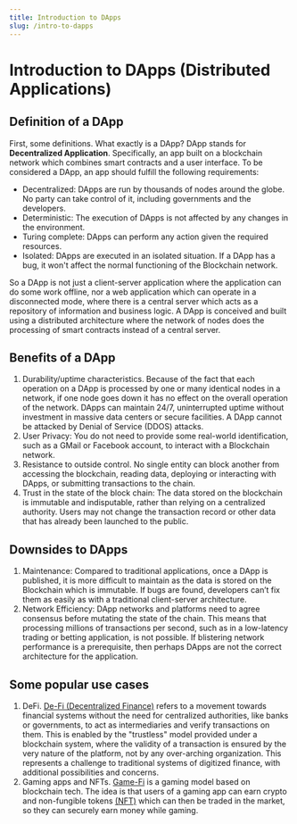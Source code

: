 ```yaml
---
title: Introduction to DApps
slug: /intro-to-dapps
---
```


# Introduction to DApps (Distributed Applications)

## Definition of a DApp

First, some definitions. What exactly is a DApp? DApp stands for **Decentralized Application**. Specifically, an app built on a blockchain network which combines smart contracts and a user interface.
To be considered a DApp, an app should fulfill the following requirements:

- Decentralized: DApps are run by thousands of nodes around the globe. No party can take control of it, including governments and the developers.
- Deterministic: The execution of DApps is not affected by any changes in the environment.
- Turing complete: DApps can perform any action given the required resources.
- Isolated: DApps are executed in an isolated situation. If a DApp has a bug, it won't affect the normal functioning of the Blockchain network.

So a DApp is not just a client-server application where the application can do some work offline, nor a web application which can operate in a disconnected mode, where there is a central server which acts as a repository of information and business logic. A DApp is conceived and built using a distributed architecture where the network of nodes does the processing of smart contracts instead of a central server.

## Benefits of a DApp

1. Durability/uptime characteristics. Because of the fact that each operation on a DApp is processed by one or many identical nodes in a network, if one node goes down it has no effect on the overall operation of the network. DApps can maintain 24/7, uninterrupted uptime without investment in massive data centers or secure facilities. A DApp cannot be attacked by Denial of Service (DDOS) attacks.
2. User Privacy: You do not need to provide some real-world identification, such as a GMail or Facebook account, to interact with a Blockchain network.
3. Resistance to outside control. No single entity can block another from accessing the blockchain, reading data, deploying or interacting with DApps, or submitting transactions to the chain.
4. Trust in the state of the block chain: The data stored on the blockchain is immutable and indisputable, rather than relying on a centralized authority. Users may not change the transaction record or other data that has already been launched to the public.


## Downsides to DApps

1. Maintenance: Compared to traditional applications, once a DApp is published, it is more difficult to maintain as the data is stored on the Blockchain which is immutable. If bugs are found, developers can’t fix them as easily as with a traditional client-server architecture.
2. Network Efficiency: DApp networks and platforms need to agree consensus before mutating the state of the chain. This means that processing millions of transactions per second, such as in a low-latency trading or betting application, is not possible. If blistering network performance is a prerequisite, then perhaps DApps are not the correct architecture for the application.

## Some popular use cases

1. DeFi.
  [De-Fi (Decentralized Finance)](https://www.investopedia.com/decentralized-finance-defi-5113835) refers to a movement towards financial systems without the need for centralized authorities, like banks or governments, to act as intermediaries and verify transactions on them. This is enabled by the "trustless" model provided under a blockchain system, where the validity of a transaction is ensured by the very nature of the platform, not by any over-arching organization. This represents a challenge to traditional systems of digitized finance, with additional possibilities and concerns.
2. Gaming apps and NFTs.
  [Game-Fi](https://gamefi.org/) is a gaming model based on blockchain tech. The idea is that users of a gaming app can earn crypto and non-fungible tokens [(NFT)](https://www.investopedia.com/non-fungible-tokens-nft-5115211) which can then be traded in the market, so they can securely earn money while gaming.
